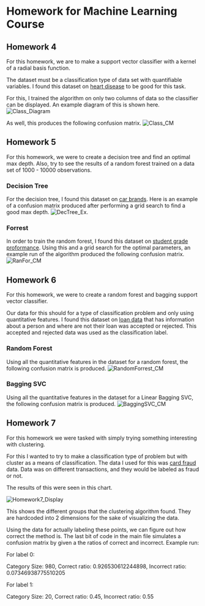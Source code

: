 # Homework for Machine Learning Course
## Homework 4
For this homework, we are to make a support vector classifier with a kernel of a radial basis function. 

The dataset must be a classification type of data set with quantifiable variables. I found this dataset on [heart disease](https://www.kaggle.com/datasets/rishidamarla/heart-disease-prediction) to be good for this task.

For this, I trained the algorithm on only two columns of data so the classifier can be displayed. An example diagram of this is shown here.
![Class_Diagram](https://github.com/TheFosh/MachineLearning_Homework/blob/main/Images/Homework4_Display.png)

As well, this produces the following confusion matrix.
![Class_CM](https://github.com/TheFosh/MachineLearning_Homework/blob/main/Images/Homework4_CM.png)

## Homework 5
For this homework, we were to create a decision tree and find an optimal max depth. Also, try to see the results of a random forest trained on a data set of 1000 - 10000 observations.

### Decision Tree
For the decision tree, I found this dataset on [car brands](https://www.kaggle.com/datasets/asinow/car-price-dataset). Here is an example of a confusion matrix produced after performing a grid search to find a good max depth.
![DecTree_Ex](https://github.com/TheFosh/MachineLearning_Homework/blob/main/Images/Homework5_Display.png).

### Forrest
In order to train the random forest, I found this dataset on [student grade proformance](https://www.kaggle.com/datasets/adilshamim8/student-performance-and-learning-style). Using this and a grid search for the optimal parameters, an example run of the algorithm produced the following confusion matrix.
![RanFor_CM](https://github.com/TheFosh/MachineLearning_Homework/blob/main/Images/Homework5_CM.png)

## Homework 6
For this homework, we were to create a random forest and bagging support vector classifier.

Our data for this should for a type of classification problem and only using quantitative features. I found this dataset on [loan data](https://www.kaggle.com/datasets/udaymalviya/bank-loan-data) that has information about a person and where are not their loan was accepted or rejected. This accepted and rejected data was used as the classification label.

### Random Forest

Using all the quantitative features in the dataset for a random forest, the following confusion matrix is produced.
![RandomForrest_CM](https://github.com/TheFosh/MachineLearning_Homework/blob/main/Images/Homework6_RanForCM.png)

### Bagging SVC

Using all the quantitative features in the dataset for a Linear Bagging SVC, the following confusion matrix is produced.
![BaggingSVC_CM](https://github.com/TheFosh/MachineLearning_Homework/blob/main/Images/Homework6_CM.png)

## Homework 7
For this homework we were tasked with simply trying something interesting with clustering.

For this I wanted to try to make a classification type of problem but with cluster as a means of classification.
The data I used for this was [card fraud](https://www.kaggle.com/datasets/dhanushnarayananr/credit-card-fraud) data. Data was on different transactions, and they would be labeled as fraud or not.

The results of this were seen in this chart.

![Homework7_Display](https://github.com/TheFosh/MachineLearning_Homework/blob/main/Images/Homework7_Display.png)

This shows the different groups that the clustering algorithm found. They are hardcoded into 2 dimensions for the sake of visualizing the data.

Using the data for actually labeling these points, we can figure out how correct the method is.
The last bit of code in the main file simulates a confusion matrix by given a the ratios of correct and incorrect.
Example run:

For label 0:

Category Size: 980, Correct ratio: 0.926530612244898, Incorrect ratio: 0.07346938775510205

For label 1:

Category Size: 20, Correct ratio: 0.45, Incorrect ratio: 0.55

